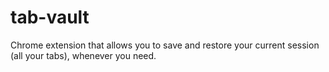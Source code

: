 # tab-vault
Chrome extension that allows you to save and restore your current session (all your tabs), whenever you need.
